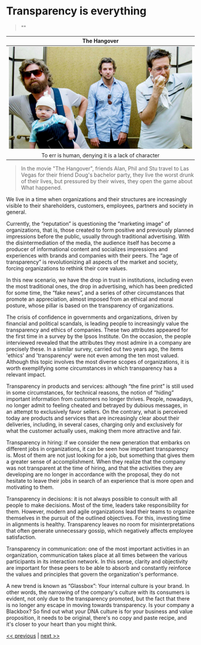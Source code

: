 # Transparency is everything

>""

| The Hangover |
| :---: |
|![](../../images/transparency_is_everything.png)|
|To err is human, denying it is a lack of character|

>In the movie "The Hangover", friends Alan, Phil and Stu travel to Las Vegas for their friend Doug's bachelor party, they live the worst drunk of their lives, but pressured by their wives, they open the game about What happened.

We live in a time when organizations and their structures are increasingly visible to their shareholders, customers, employees, partners and society in general.

Currently, the “reputation” is questioning the “marketing image” of organizations, that is, those created to form positive and previously planned impressions before the public, usually through traditional advertising. With the disintermediation of the media, the audience itself has become a producer of informational content and socializes impressions and experiences with brands and companies with their peers. The “age of transparency” is revolutionizing all aspects of the market and society, forcing organizations to rethink their core values.

In this new scenario, we have the drop in trust in institutions, including even the most traditional ones, the drop in advertising, which has been predicted for some time, the “fake news”, and a series of other circumstances that promote an appreciation, almost imposed from an ethical and moral posture, whose pillar is based on the transparency of organizations.

The crisis of confidence in governments and organizations, driven by financial and political scandals, is leading people to increasingly value the transparency and ethics of companies. These two attributes appeared for the first time in a survey by the Ipsos Institute. On the occasion, the people interviewed revealed that the attributes they most admire in a company are precisely these. In a similar survey, carried out two years ago, the items 'ethics' and 'transparency' were not even among the ten most valued. Although this topic involves the most diverse scopes of organizations, it is worth exemplifying some circumstances in which transparency has a relevant impact.

Transparency in products and services: although “the fine print” is still used in some circumstances, for technical reasons, the notion of “hiding” important information from customers no longer thrives. People, nowadays, no longer admit to feeling cheated and betrayed by dubious messages, in an attempt to exclusively favor sellers. On the contrary, what is perceived today are products and services that are increasingly clear about their deliveries, including, in several cases, charging only and exclusively for what the customer actually uses, making them more attractive and fair.

Transparency in hiring: if we consider the new generation that embarks on different jobs in organizations, it can be seen how important transparency is. Most of them are not just looking for a job, but something that gives them a greater sense of accomplishment. When they realize that the company was not transparent at the time of hiring, and that the activities they are developing are no longer in accordance with the proposal, they do not hesitate to leave their jobs in search of an experience that is more open and motivating to them.

Transparency in decisions: it is not always possible to consult with all people to make decisions. Most of the time, leaders take responsibility for them. However, modern and agile organizations lead their teams to organize themselves in the pursuit of the outlined objectives. For this, investing time in alignments is healthy. Transparency leaves no room for misinterpretations that often generate unnecessary gossip, which negatively affects employee satisfaction.

Transparency in communication: one of the most important activities in an organization, communication takes place at all times between the various participants in its interaction network. In this sense, clarity and objectivity are important for these peers to be able to absorb and constantly reinforce the values ​​and principles that govern the organization's performance.

A new trend is known as “Glassbox”: Your internal culture is your brand. In other words, the narrowing of the company's culture with its consumers is evident, not only due to the transparency promoted, but the fact that there is no longer any escape in moving towards transparency. Is your company a Blackbox? So find out what your DNA culture is for your business and value proposition, it needs to be original, there's no copy and paste recipe, and it's closer to your heart than you might think.

[<< previous](2-sense_of_justice.md) | [next >>](4-the_problem_is_yours.md)

